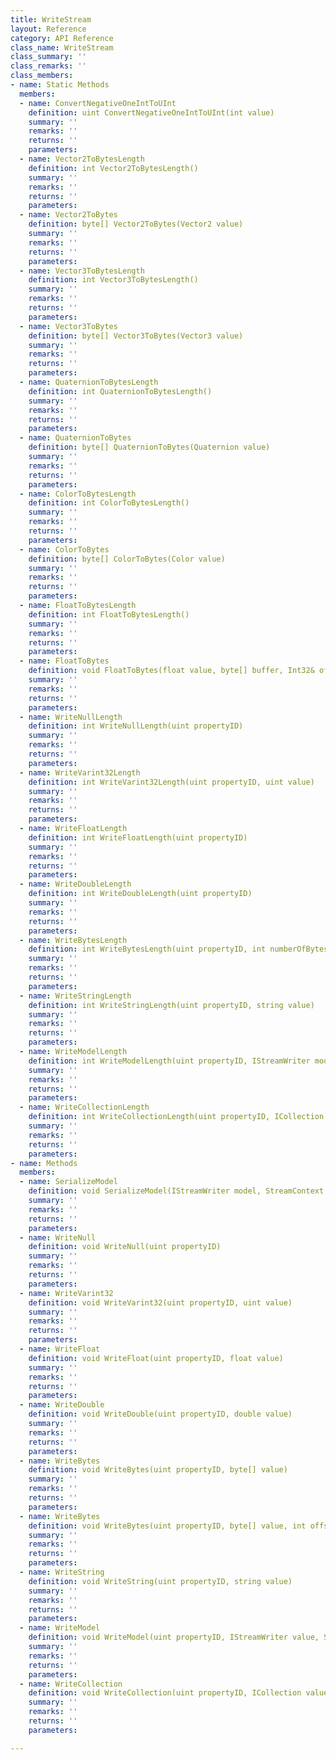 ```yaml
---
title: WriteStream
layout: Reference
category: API Reference
class_name: WriteStream
class_summary: ''
class_remarks: ''
class_members:
- name: Static Methods
  members:
  - name: ConvertNegativeOneIntToUInt
    definition: uint ConvertNegativeOneIntToUInt(int value)
    summary: ''
    remarks: ''
    returns: ''
    parameters: 
  - name: Vector2ToBytesLength
    definition: int Vector2ToBytesLength()
    summary: ''
    remarks: ''
    returns: ''
    parameters: 
  - name: Vector2ToBytes
    definition: byte[] Vector2ToBytes(Vector2 value)
    summary: ''
    remarks: ''
    returns: ''
    parameters: 
  - name: Vector3ToBytesLength
    definition: int Vector3ToBytesLength()
    summary: ''
    remarks: ''
    returns: ''
    parameters: 
  - name: Vector3ToBytes
    definition: byte[] Vector3ToBytes(Vector3 value)
    summary: ''
    remarks: ''
    returns: ''
    parameters: 
  - name: QuaternionToBytesLength
    definition: int QuaternionToBytesLength()
    summary: ''
    remarks: ''
    returns: ''
    parameters: 
  - name: QuaternionToBytes
    definition: byte[] QuaternionToBytes(Quaternion value)
    summary: ''
    remarks: ''
    returns: ''
    parameters: 
  - name: ColorToBytesLength
    definition: int ColorToBytesLength()
    summary: ''
    remarks: ''
    returns: ''
    parameters: 
  - name: ColorToBytes
    definition: byte[] ColorToBytes(Color value)
    summary: ''
    remarks: ''
    returns: ''
    parameters: 
  - name: FloatToBytesLength
    definition: int FloatToBytesLength()
    summary: ''
    remarks: ''
    returns: ''
    parameters: 
  - name: FloatToBytes
    definition: void FloatToBytes(float value, byte[] buffer, Int32& offset)
    summary: ''
    remarks: ''
    returns: ''
    parameters: 
  - name: WriteNullLength
    definition: int WriteNullLength(uint propertyID)
    summary: ''
    remarks: ''
    returns: ''
    parameters: 
  - name: WriteVarint32Length
    definition: int WriteVarint32Length(uint propertyID, uint value)
    summary: ''
    remarks: ''
    returns: ''
    parameters: 
  - name: WriteFloatLength
    definition: int WriteFloatLength(uint propertyID)
    summary: ''
    remarks: ''
    returns: ''
    parameters: 
  - name: WriteDoubleLength
    definition: int WriteDoubleLength(uint propertyID)
    summary: ''
    remarks: ''
    returns: ''
    parameters: 
  - name: WriteBytesLength
    definition: int WriteBytesLength(uint propertyID, int numberOfBytes)
    summary: ''
    remarks: ''
    returns: ''
    parameters: 
  - name: WriteStringLength
    definition: int WriteStringLength(uint propertyID, string value)
    summary: ''
    remarks: ''
    returns: ''
    parameters: 
  - name: WriteModelLength
    definition: int WriteModelLength(uint propertyID, IStreamWriter model, StreamContext context, bool forceWriteFullModel = false)
    summary: ''
    remarks: ''
    returns: ''
    parameters: 
  - name: WriteCollectionLength
    definition: int WriteCollectionLength(uint propertyID, ICollection collection, StreamContext context, bool forceWriteFullModel = false)
    summary: ''
    remarks: ''
    returns: ''
    parameters: 
- name: Methods
  members:
  - name: SerializeModel
    definition: void SerializeModel(IStreamWriter model, StreamContext context)
    summary: ''
    remarks: ''
    returns: ''
    parameters: 
  - name: WriteNull
    definition: void WriteNull(uint propertyID)
    summary: ''
    remarks: ''
    returns: ''
    parameters: 
  - name: WriteVarint32
    definition: void WriteVarint32(uint propertyID, uint value)
    summary: ''
    remarks: ''
    returns: ''
    parameters: 
  - name: WriteFloat
    definition: void WriteFloat(uint propertyID, float value)
    summary: ''
    remarks: ''
    returns: ''
    parameters: 
  - name: WriteDouble
    definition: void WriteDouble(uint propertyID, double value)
    summary: ''
    remarks: ''
    returns: ''
    parameters: 
  - name: WriteBytes
    definition: void WriteBytes(uint propertyID, byte[] value)
    summary: ''
    remarks: ''
    returns: ''
    parameters: 
  - name: WriteBytes
    definition: void WriteBytes(uint propertyID, byte[] value, int offset, int length)
    summary: ''
    remarks: ''
    returns: ''
    parameters: 
  - name: WriteString
    definition: void WriteString(uint propertyID, string value)
    summary: ''
    remarks: ''
    returns: ''
    parameters: 
  - name: WriteModel
    definition: void WriteModel(uint propertyID, IStreamWriter value, StreamContext context, bool forceWriteFullModel = false)
    summary: ''
    remarks: ''
    returns: ''
    parameters: 
  - name: WriteCollection
    definition: void WriteCollection(uint propertyID, ICollection value, StreamContext context, bool forceWriteFullModel = false)
    summary: ''
    remarks: ''
    returns: ''
    parameters: 

---
```

